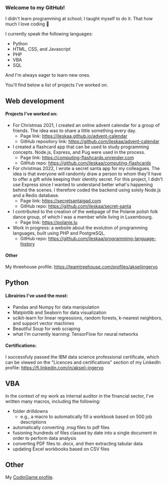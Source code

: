 ### Welcome to my GitHub!
I didn't learn programming at school; I taught myself to do it. That how much I love coding 🧡
   
I currently speak the following languages:
- Python
- HTML, CSS, and Javascript
- PHP
- VBA
- SQL

And I'm always eager to learn new ones.
   
You'll find below a list of projects I've worked on.

## Web development
#### Projects I've worked on:
- For Christmas 2021, I created an online advent calendar for a group of friends. The idea was to share a little something every day.   
   - Page link: https://ileskaa.github.io/advent-calendar   
   - GitHub repository link: https://github.com/ileskaa/advent-calendar
- I created a flashcard app that can be used to study programming concepts. Node.js, Express, and Pug were used in the process.
   - Page link: https://computing-flashcards.onrender.com
   - GitHub repo: https://github.com/ileskaa/computing-flashcards
- For christmas 2022, I wrote a secret santa app for my colleagues. The idea is that everyone will randomly draw a person to whom they'll have to offer a gift while keeping their identity secret. For this project, I didn't use Express since I wanted to understand better what's happening behind the scenes. I therefore coded the backend using solely Node.js and a Redis database.
   - Page link: https://secretsantaigad.com
   - GitHub repo: https://github.com/ileskaa/secret-santa
- I contributed to the creation of the webpage of the Polanie polish folk dance group, of which I was a member while living in Luxembourg.   
   - Page link: https://polanie.lu
- Work in progress: a website about the evolution of programming languages, built using PHP and PostgreSQL.
   - GitHub repo: https://github.com/ileskaa/programming-language-history
   
#### Other
My threehouse profile: https://teamtreehouse.com/profiles/akseliingervo
## Python
#### Librairies I've used the most:
- Pandas and Numpy for data manipulation
- Matplotlib and Seaborn for data visualization
- scikit-learn for linear regressions, random forests, k-nearest neighbors, and support vector machines
- Beautiful Soup for web scraping
- what I'm currently learning: TensorFlow for neural networks
   
#### Certifications:
I successfuly passed the IBM data science professional certificate, which can be viewed on the "Licences and certifications" section of my LinkedIn profile: https://fi.linkedin.com/in/akseli-ingervo
## VBA
In the context of my work as internal auditor in the financial sector, I've written many macros, including the following:
- folder drilldowns
   - e.g., a macro to automatically fill a workbook based on 500 job descriptions
- automatically converting .msg files to pdf files
- fusioning hundreds of files classed by date into a single document in order to perform data analysis
- converting PDF files to .docx, and then extracting tabular data
- updating Excel workbooks based on CSV files

## Other
My [CodinGame profile](https://www.codingame.com/profile/b7857c36b0f22193e90aa4a5c9e5079f9969774).

<!--
**ileskaa/ileskaa** is a ✨ _special_ ✨ repository because its `README.md` (this file) appears on your GitHub profile.

Here are some ideas to get you started:

- 🔭 I’m currently working on ...
- 🌱 I’m currently learning ...
- 👯 I’m looking to collaborate on ...
- 🤔 I’m looking for help with ...
- 💬 Ask me about ...
- 📫 How to reach me: ...
- 😄 Pronouns: ...
- ⚡ Fun fact: ...
-->
